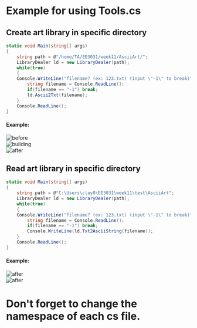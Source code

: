 # Example for using Tools.cs
## Create art library in specific directory
```C#
static void Main(string[] args)
{
    string path = @"/home/TA/EE3031/week11/AsciiArt/";
    LibraryDealer ld = new LibraryDealer(path);
    while(true)
    {
    Console.WriteLine("filename? (ex: 123.txt) (input \"-1\" to break)");
        string filename = Console.ReadLine();
        if(filename == "-1") break;
        ld.Ascii2Txt(filename);
    }
    Console.ReadLine();
}
```
#### Example:
![before](https://imgur.com/UIbJbOV.jpg) \
![building](https://imgur.com/P65fm5z.jpg) \
![after](https://imgur.com/k1Eer2j.jpg)
## Read art library in specific directory
```C#
static void Main(string[] args)
{
    string path = @"C:\Users\clay0\EE3031\week11\test\AsciiArt";
    LibraryDealer ld = new LibraryDealer(path);
    while(true)
    {
    Console.WriteLine("filename? (ex: 123.txt) (input \"-1\" to break)");
        string filename = Console.ReadLine();
        if(filename == "-1") break;
        Console.WriteLine(ld.Txt2AsciiString(filename));
    }
    Console.ReadLine();
}
```
#### Example:
![after](https://imgur.com/k1Eer2j.jpg) \
![after](https://imgur.com/lz6RvWK.jpg)


# Don't forget to change the namespace of each cs file.

